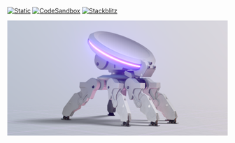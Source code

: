 [![Static](https://img.shields.io/badge/demo-%23646CFF.svg?logo=html5&logoColor=white)](https://pmndrs.github.io/examples/gltfjsx-400kb-drone)
[![CodeSandbox](https://img.shields.io/badge/codesandbox-040404?logo=codesandbox&logoColor=DBDBDB)](https://codesandbox.io/s/github/pmndrs/examples/tree/main/demos/gltfjsx-400kb-drone)
[![Stackblitz](https://img.shields.io/badge/stackblitz-fff?logo=Stackblitz&logoColor=1389FD)](https://stackblitz.com/github/pmndrs/examples/tree/main/demos/gltfjsx-400kb-drone)

![](thumbnail.png)
